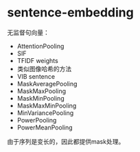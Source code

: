 # sentence-embedding


无监督句向量：
- AttentionPooling
- SIF
- TFIDF weights
- 类似图像哈希的方法
- VIB sentence
- MaskAveragePooling
- MaskMaxPooling
- MaskMinPooling
- MaskMaxMinPooling
- MinVariancePooling
- PowerPooling
- PowerMeanPooling

由于序列是变长的，因此都提供mask处理。
